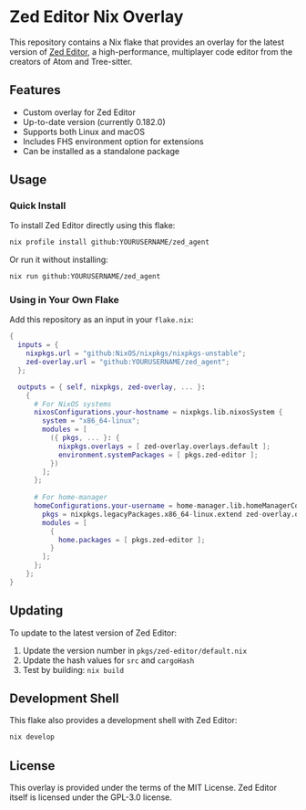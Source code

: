 # Zed Editor Nix Overlay

This repository contains a Nix flake that provides an overlay for the latest version of [Zed Editor](https://zed.dev/), a high-performance, multiplayer code editor from the creators of Atom and Tree-sitter.

## Features

- Custom overlay for Zed Editor
- Up-to-date version (currently 0.182.0)
- Supports both Linux and macOS
- Includes FHS environment option for extensions
- Can be installed as a standalone package

## Usage

### Quick Install

To install Zed Editor directly using this flake:

```bash
nix profile install github:YOURUSERNAME/zed_agent
```

Or run it without installing:

```bash
nix run github:YOURUSERNAME/zed_agent
```

### Using in Your Own Flake

Add this repository as an input in your `flake.nix`:

```nix
{
  inputs = {
    nixpkgs.url = "github:NixOS/nixpkgs/nixpkgs-unstable";
    zed-overlay.url = "github:YOURUSERNAME/zed_agent";
  };

  outputs = { self, nixpkgs, zed-overlay, ... }:
    {
      # For NixOS systems
      nixosConfigurations.your-hostname = nixpkgs.lib.nixosSystem {
        system = "x86_64-linux";
        modules = [
          ({ pkgs, ... }: {
            nixpkgs.overlays = [ zed-overlay.overlays.default ];
            environment.systemPackages = [ pkgs.zed-editor ];
          })
        ];
      };
      
      # For home-manager
      homeConfigurations.your-username = home-manager.lib.homeManagerConfiguration {
        pkgs = nixpkgs.legacyPackages.x86_64-linux.extend zed-overlay.overlays.default;
        modules = [
          {
            home.packages = [ pkgs.zed-editor ];
          }
        ];
      };
    };
}
```

## Updating

To update to the latest version of Zed Editor:

1. Update the version number in `pkgs/zed-editor/default.nix`
2. Update the hash values for `src` and `cargoHash`
3. Test by building: `nix build`

## Development Shell

This flake also provides a development shell with Zed Editor:

```bash
nix develop
```

## License

This overlay is provided under the terms of the MIT License. Zed Editor itself is licensed under the GPL-3.0 license.